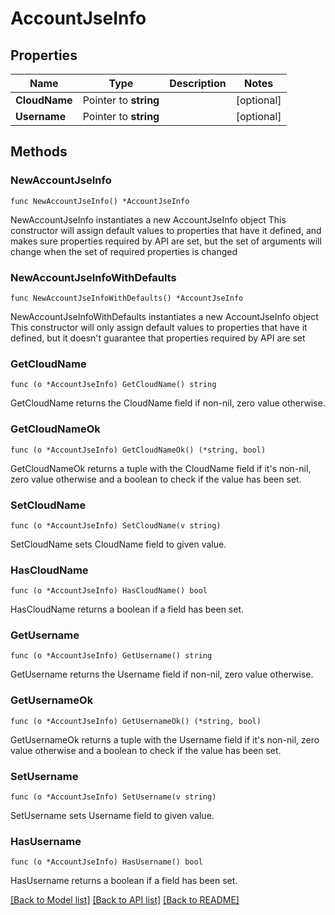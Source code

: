 # AccountJseInfo

## Properties

Name | Type | Description | Notes
------------ | ------------- | ------------- | -------------
**CloudName** | Pointer to **string** |  | [optional] 
**Username** | Pointer to **string** |  | [optional] 

## Methods

### NewAccountJseInfo

`func NewAccountJseInfo() *AccountJseInfo`

NewAccountJseInfo instantiates a new AccountJseInfo object
This constructor will assign default values to properties that have it defined,
and makes sure properties required by API are set, but the set of arguments
will change when the set of required properties is changed

### NewAccountJseInfoWithDefaults

`func NewAccountJseInfoWithDefaults() *AccountJseInfo`

NewAccountJseInfoWithDefaults instantiates a new AccountJseInfo object
This constructor will only assign default values to properties that have it defined,
but it doesn't guarantee that properties required by API are set

### GetCloudName

`func (o *AccountJseInfo) GetCloudName() string`

GetCloudName returns the CloudName field if non-nil, zero value otherwise.

### GetCloudNameOk

`func (o *AccountJseInfo) GetCloudNameOk() (*string, bool)`

GetCloudNameOk returns a tuple with the CloudName field if it's non-nil, zero value otherwise
and a boolean to check if the value has been set.

### SetCloudName

`func (o *AccountJseInfo) SetCloudName(v string)`

SetCloudName sets CloudName field to given value.

### HasCloudName

`func (o *AccountJseInfo) HasCloudName() bool`

HasCloudName returns a boolean if a field has been set.

### GetUsername

`func (o *AccountJseInfo) GetUsername() string`

GetUsername returns the Username field if non-nil, zero value otherwise.

### GetUsernameOk

`func (o *AccountJseInfo) GetUsernameOk() (*string, bool)`

GetUsernameOk returns a tuple with the Username field if it's non-nil, zero value otherwise
and a boolean to check if the value has been set.

### SetUsername

`func (o *AccountJseInfo) SetUsername(v string)`

SetUsername sets Username field to given value.

### HasUsername

`func (o *AccountJseInfo) HasUsername() bool`

HasUsername returns a boolean if a field has been set.


[[Back to Model list]](../README.md#documentation-for-models) [[Back to API list]](../README.md#documentation-for-api-endpoints) [[Back to README]](../README.md)


